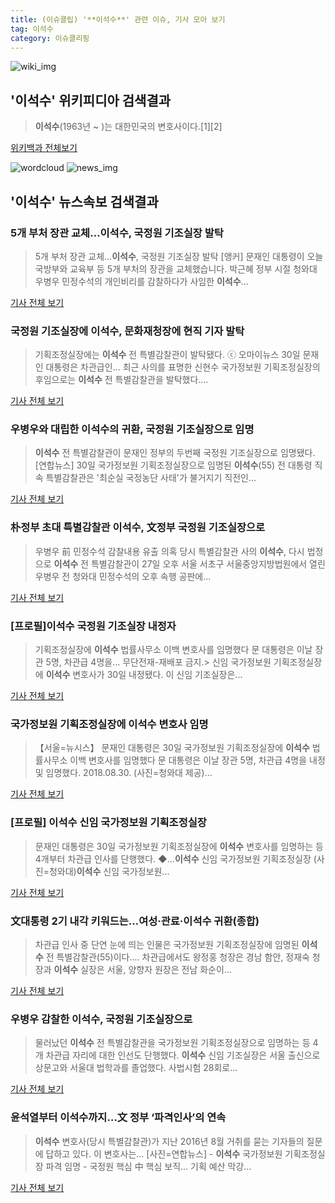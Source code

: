 ```yaml
---
title: (이슈클립) '**이석수**' 관련 이슈, 기사 모아 보기
tag: 이석수
category: 이슈클리핑
---
```

![wiki_img](https://user-images.githubusercontent.com/42597476/44503234-41136a80-a6d0-11e8-9071-6fc6418eafe4.png)
## **'**이석수**'** 위키피디아 검색결과
>**이석수**(1963년 ~ )는 대한민국의 변호사이다.[1][2]

<a href="https://ko.wikipedia.org/wiki/이석수" target="_blank">위키백과 전체보기</a>

![wordcloud](https://s3.ap-northeast-2.amazonaws.com/lyrics101-wordcloud/2018-08-30-1535628603.png)
![news_img](https://user-images.githubusercontent.com/42597476/44507050-1206f400-a6e4-11e8-8d98-7ffbfebb353f.png)
## **'**이석수**'** 뉴스속보 검색결과
### 5개 부처 장관 교체…**이석수**, 국정원 기조실장 발탁

>5개 부처 장관 교체…**이석수**, 국정원 기조실장 발탁 [앵커] 문재인 대통령이 오늘 국방부와 교육부 등 5개 부처의 장관을 교체했습니다. 박근혜 정부 시절 청와대 우병우 민정수석의 개인비리를 감찰하다가 사임한 **이석수**...

<a href="http://www.yonhapnewstv.co.kr/MYH20180830016800038/?did=1825m" target="_blank">기사 전체 보기</a>

### 국정원 기조실장에 **이석수**, 문화재청장에 현직 기자 발탁

>기획조정실장에는 **이석수** 전 특별감찰관이 발탁됐다. ⓒ 오마이뉴스 30일 문재인 대통령은 차관급인... 최근 사의를 표명한 신현수 국가정보원 기획조정실장의 후임으로는 **이석수** 전 특별감찰관을 발탁했다....

<a href="http://www.ohmynews.com/NWS_Web/View/at_pg.aspx?CNTN_CD=A0002467883&CMPT_CD=P0010&utm_source=naver&utm_medium=newsearch&utm_campaign=naver_news" target="_blank">기사 전체 보기</a>

### 우병우와 대립한 **이석수**의 귀환, 국정원 기조실장으로 임명

>**이석수** 전 특별감찰관이 문재인 정부의 두번째 국정원 기조실장으로 임명됐다. [연합뉴스] 30일 국가정보원 기획조정실장으로 임명된 **이석수**(55) 전 대통령 직속 특별감찰관은 '최순실 국정농단 사태'가 불거지기 직전인...

<a href="http://news.joins.com/article/olink/22520190" target="_blank">기사 전체 보기</a>

### 朴정부 초대 특별감찰관 **이석수**, 文정부 국정원 기조실장으로

>우병우 前 민정수석 감찰내용 유출 의혹 당시 특별감찰관 사의 **이석수**, 다시 법정으로 **이석수** 전 특별감찰관이 27일 오후 서울 서초구 서울중앙지방법원에서 열린 우병우 전 청와대 민정수석의 오후 속행 공판에...

<a href="http://app.yonhapnews.co.kr/YNA/Basic/SNS/r.aspx?c=AKR20180830110700001&did=1195m" target="_blank">기사 전체 보기</a>

### [프로필]**이석수** 국정원 기조실장 내정자

>기획조정실장에 **이석수** 법률사무소 이백 변호사를 임명했다 문 대통령은 이날 장관 5명, 차관급 4명을... 무단전재-재배포 금지.> 신임 국가정보원 기획조정실장에 **이석수** 변호사가 30일 내정됐다. 이 신임 기조실장은...

<a href="http://news.mt.co.kr/mtview.php?no=2018083015017662224" target="_blank">기사 전체 보기</a>

### 국가정보원 기획조정실장에 **이석수** 변호사 임명

>【서울=뉴시스】 문재인 대통령은 30일 국가정보원 기획조정실장에 **이석수** 법률사무소 이백 변호사를 임명했다 문 대통령은 이날 장관 5명, 차관급 4명을 내정 및 임명했다. 2018.08.30. (사진=청와대 제공)...

<a href="http://www.newsis.com/view/?id=NISI20180830_0014417998" target="_blank">기사 전체 보기</a>

### [프로필] **이석수** 신임 국가정보원 기획조정실장

>문재인 대통령은 30일 국가정보원 기획조정실장에 **이석수** 변호사를 임명하는 등 4개부터 차관급 인사를 단행했다. ◆…**이석수** 신임 국가정보원 기획조정실장 (사진=청와대)**이석수** 신임 국가정보원...

<a href="http://www.joseilbo.com/news/news_read.php?uid=359891&class=32&grp=" target="_blank">기사 전체 보기</a>

### 文대통령 2기 내각 키워드는…여성·관료·**이석수** 귀환(종합)

>차관급 인사 중 단연 눈에 띄는 인물은 국가정보원 기획조정실장에 임명된 **이석수** 전 특별감찰관(55)이다.... 차관급에서도 왕정홍 청장은 경남 함안, 정재숙 청장과 **이석수** 실장은 서울, 양향자 원장은 전남 화순이...

<a href="http://news1.kr/articles/?3413204" target="_blank">기사 전체 보기</a>

### 우병우 감찰한 **이석수**, 국정원 기조실장으로

>물러났던 **이석수** 전 특별감찰관을 국가정보원 기획조정실장으로 임명하는 등 4개 차관급 자리에 대한 인선도 단행했다. **이석수** 신임 기조실장은 서울 출신으로 상문고와 서울대 법학과를 졸업했다. 사법시험 28회로...

<a href="http://news.mk.co.kr/newsRead.php?year=2018&no=547383" target="_blank">기사 전체 보기</a>

### 윤석열부터 **이석수**까지…文 정부 ‘파격인사’의 연속

>**이석수** 변호사(당시 특별감찰관)가 지난 2016년 8월 거취를 묻는 기자들의 질문에 답하고 있다. 이 변호사는... [사진=연합뉴스] - **이석수** 국가정보원 기획조정실장 파격 임명 - 국정원 핵심 中 핵심 보직… 기획 예산 막강...

<a href="http://news.heraldcorp.com/view.php?ud=20180830000714" target="_blank">기사 전체 보기</a>


